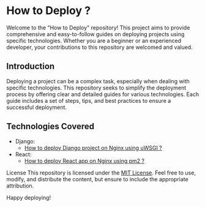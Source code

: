 # How to Deploy ?
Welcome to the "How to Deploy" repository! This project aims to provide comprehensive and easy-to-follow guides on deploying projects using specific technologies. Whether you are a beginner or an experienced developer, your contributions to this repository are welcomed and valued.

## Introduction
Deploying a project can be a complex task, especially when dealing with specific technologies. This repository seeks to simplify the deployment process by offering clear and detailed guides for various technologies. Each guide includes a set of steps, tips, and best practices to ensure a successful deployment.

## Technologies Covered
- Django:
    - [How to deploy Django project on Nginx using uWSGI ?](https://github.com/kalculata/how-to-deploy/blob/main/django/on-nginx-using-uswgi.md)
- React:
    - [How to deploy React app on Nginx using pm2 ?](https://github.com/kalculata/how-to-deploy/blob/main/react/on-nginx-using-pm2.md)

License
This repository is licensed under the [MIT License](). Feel free to use, modify, and distribute the content, but ensure to include the appropriate attribution.

Happy deploying!
